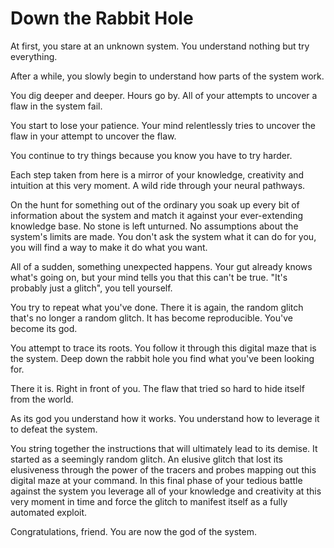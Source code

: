 # Down the Rabbit Hole

At first, you stare at an unknown system. You understand nothing but try everything.

After a while, you slowly begin to understand how parts of the system work.

You dig deeper and deeper. Hours go by. All of your attempts to uncover a flaw in the system fail.

You start to lose your patience. Your mind relentlessly tries to uncover the flaw in your attempt to uncover the flaw.

You continue to try things because you know you have to try harder.

Each step taken from here is a mirror of your knowledge, creativity and intuition at this very moment. A wild ride through your neural pathways.

On the hunt for something out of the ordinary you soak up every bit of information about the system and match it against your ever-extending knowledge base. No stone is left unturned. No assumptions about the system's limits are made. You don't ask the system what it can do for you, you will find a way to make it do what you want.

All of a sudden, something unexpected happens. Your gut already knows what's going on, but your mind tells you that this can't be true. "It's probably just a glitch", you tell yourself.

You try to repeat what you've done. There it is again, the random glitch that's no longer a random glitch. It has become reproducible. You've become its god.

You attempt to trace its roots. You follow it through this digital maze that is the system. Deep down the rabbit hole you find what you've been looking for.

There it is. Right in front of you. The flaw that tried so hard to hide itself from the world.

As its god you understand how it works. You understand how to leverage it to defeat the system.

You string together the instructions that will ultimately lead to its demise. It started as a seemingly random glitch. An elusive glitch that lost its elusiveness through the power of the tracers and probes mapping out this digital maze at your command. In this final phase of your tedious battle against the system you leverage all of your knowledge and creativity at this very moment in time and force the glitch to manifest itself as a fully automated exploit.

Congratulations, friend. You are now the god of the system.
